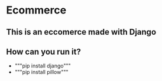 # Ecommerce 

## This is an eccomerce made with Django

## How can you run it?

- """pip install django"""
- """pip install pillow"""
